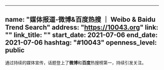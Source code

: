 <!--
 * @Author: WANG Maonan
 * @Date: 2021-07-06 14:19:16
 * @Description: 关于媒体热搜消息
 * @LastEditTime: 2021-07-06 14:34:14
-->
---
name: "媒体报道-微博&百度热搜 ｜ Weibo & Baidu Trend Search"
address: "https://10043.org"
link: ""
link_title: ""
start_date: 2021-07-06
end_date: 2021-07-06
hashtag: "#10043"
openness_level: public
---
通过持续的媒体宣传，话题登上了**微博**和**百度**热搜榜第一，持续引发关注。

